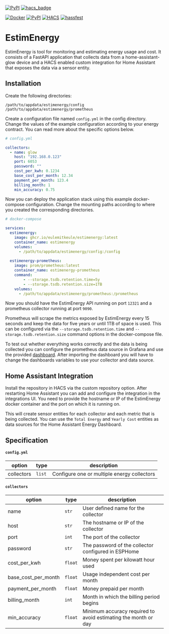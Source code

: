 [![PyPI](https://img.shields.io/pypi/v/estimenergy)](https://pypi.org/project/estimenergy)
[![hacs_badge](https://img.shields.io/badge/HACS-Custom-41BDF5.svg)](https://github.com/hacs/integration)

[![Docker](https://github.com/EuleMitKeule/EstimEnergy/actions/workflows/docker.yml/badge.svg)](https://github.com/EuleMitKeule/EstimEnergy/actions/workflows/docker.yml)
[![PyPI](https://github.com/EuleMitKeule/EstimEnergy/actions/workflows/pypi.yml/badge.svg)](https://github.com/EuleMitKeule/EstimEnergy/actions/workflows/pypi.yml)
[![HACS](https://github.com/EuleMitKeule/EstimEnergy/actions/workflows/hacs.yml/badge.svg)](https://github.com/EuleMitKeule/EstimEnergy/actions/workflows/hacs.yml)
[![hassfest](https://github.com/EuleMitKeule/EstimEnergy/actions/workflows/hassfest.yml/badge.svg)](https://github.com/EuleMitKeule/EstimEnergy/actions/workflows/hassfest.yml)

# EstimEnergy

EstimEnergy is tool for monitoring and estimating energy usage and cost.
It consists of a FastAPI application that collects data from a home-assistant-glow device and a HACS enabled custom integration for Home Assistant that exposes the data via a sensor entity.

## Installation

Create the following directories:

`/path/to/appdata/estimenergy/config`<br>
`/path/to/appdata/estimenergy/prometheus`

Create a configuration file named `config.yml` in the config directory. Change the values of the example configuration according to your energy contract. You can read more about the specific options below.

```yaml
# config.yml

collectors:
  - name: glow
    host: "192.168.0.123"
    port: 6053
    password: ""
    cost_per_kwh: 0.1234
    base_cost_per_month: 12.34
    payment_per_month: 123.4
    billing_month: 1
    min_accuracy: 0.75
```

Now you can deploy the application stack using this example docker-compose configuration.
Change the mounting paths according to where you created the corresponding directories.

```yaml
# docker-compose

services:
  estimenergy:
    image: ghcr.io/eulemitkeule/estimenergy:latest
    container_name: estimenergy
    volumes:
      - /path/to/appdata/estimenergy/config:/config
      
  estimenergy-prometheus:
    image: prom/prometheus:latest
    container_name: estimenergy-prometheus
    command:
        - --storage.tsdb.retention.time=5y
        - --storage.tsdb.retention.size=1TB
    volumes:
      - /path/to/appdata/estimenergy/prometheus:/prometheus
```

Now you should have the EstimEnergy API running on port `12321` and a prometheus collector running at port `9090`. 

Prometheus will scrape the metrics exposed by EstimEnergy every 15 seconds and keep the data for five years or until 1TB of space is used. This can be configured via the `--storage.tsdb.retention.time` and `--storage.tsdb.retention.size` command options in the docker-compose file.

To test out whether everything works correctly and the data is being collected you can configure the prometheus data source in Grafana and use the provided [dashboard](dashboard.json). After importing the dashboard you will have to change the dashboards variables to use your collector and data source. 

## Home Assistant Integration

Install the repository in HACS via the custom repository option. After restarting Home Assistant you can add and configure the integration in the integrations UI. You need to provide the hostname or IP of the EstimEnergy docker container and the port on which it is running on.

This will create sensor entities for each collector and each metric that is being collected. You can use the `Total Energy` and `Yearly Cost` entities as data sources for the Home Assistant Energy Dashboard.

## Specification

#### `config.yml`
|option|type|description|
|-|-|-|
|collectors|`list`|Configure one or multiple energy collectors

#### `collectors`
option|type|description
-|-|-
name|`str`|User defined name for the collector
host|`str`|The hostname or IP of the collector
port|`int`|The port of the collector
password|`str`|The password of the collector configured in ESPHome
cost_per_kwh|`float`|Money spent per kilowatt hour used
base_cost_per_month|`float`|Usage independent cost per month
payment_per_month|`float`|Money prepaid per month
billing_month|`int`|Month in which the billing period begins
min_accuracy|`float`|Minimum accuracy required to avoid estimating the month or day
